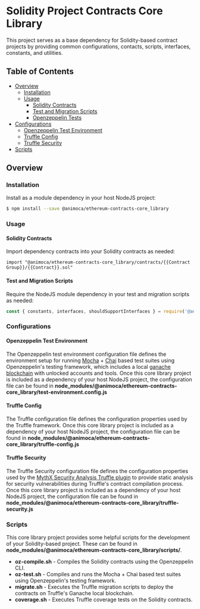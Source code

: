 # Solidity Project Contracts Core Library

This project serves as a base dependency for Solidity-based contract projects by providing common configurations, contacts, scripts, interfaces, constants, and utilities.


## Table of Contents

- [Overview](#overview)
  * [Installation](#installation)
  * [Usage](#usage)
    - [Solidity Contracts](#solidity-contracts)
    - [Test and Migration Scripts](#test-and-migration-scripts)
    - [Openzeppelin Tests](#openzeppelin-tests)
- [Configurations](#configurations)
  * [Openzeppelin Test Environment](#openzeppelin-test-environment)
  * [Truffle Config](#truffle-config)
  * [Truffle Security](#truffle-security)
- [Scripts](#scripts)


## Overview


### Installation

Install as a module dependency in your host NodeJS project:

```bash
$ npm install --save @animoca/ethereum-contracts-core_library
```


### Usage

#### Solidity Contracts

Import dependency contracts into your Solidity contracts as needed:

```solidity
import "@animoca/ethereum-contracts-core_library/contracts/{{Contract Group}}/{{Contract}}.sol"
```


#### Test and Migration Scripts

Require the NodeJS module dependency in your test and migration scripts as needed:

```javascript
const { constants, interfaces, shouldSupportInterfaces } = require('@animoca/ethereum-contracts-core_library');
```


### Configurations

#### Openzeppelin Test Environment

The Openzeppelin test environment configuration file defines the environment setup for running [Mocha](https://mochajs.org/) + [Chai](https://www.chaijs.com/) based test suites using Openzeppelin's testing framework, which includes a local [ganache blockchain](https://github.com/trufflesuite/ganache-core) with unlocked accounts and tools. Once this core library project is included as a dependency of your host NodeJS project, the configuration file can be found in **node_modules/@animoca/ethereum-contracts-core_library/test-environment.config.js**


#### Truffle Config

The Truffle configuration file defines the configuration properties used by the Truffle framework. Once this core library project is included as a dependency of your host NodeJS project, the configuration file can be found in **node_modules/@animoca/ethereum-contracts-core_library/truffle-config.js**


#### Truffle Security

The Truffle Security configuration file defines the configuration properties used by the [MythX Security Analysis Truffle plugin](https://www.npmjs.com/package/truffle-security) to provide static analysis for security vulnerabilities during Truffle's contract compilation process. Once this core library project is included as a dependency of your host NodeJS project, the configuration file can be found in **node_modules/@animoca/ethereum-contracts-core_library/truffle-security.js**


### Scripts

This core library project provides some helpful scripts for the development of your Solidity-based project. These can be found in **node_modules/@animoca/ethereum-contracts-core_library/scripts/**.

+ **oz-compile.sh** - Compiles the Solidity contracts using the Openzeppelin CLI.
+ **oz-test.sh** - Compiles and runs the Mocha + Chai based test suites using Openzeppelin's testing framework.
+ **migrate.sh** - Executes the Truffle migration scripts to deploy the contracts on Truffle's Ganache local blockchain.
+ **coverage.sh** - Executes Truffle coverage tests on the Solidity contracts.
